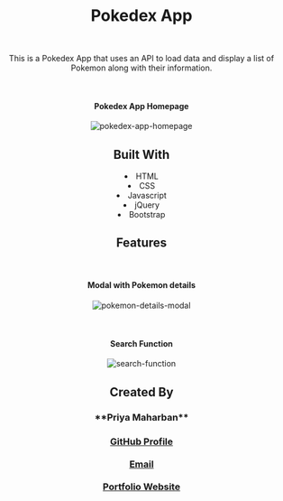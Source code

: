 <div align="center">
<h1>Pokedex App</h1>

<br>

<p align="center">This is a Pokedex App that uses an API to load data and display a list of Pokemon along with their information.</p>

<br>
    <h4>Pokedex App Homepage</h4>
  
![pokedex-app-homepage](https://user-images.githubusercontent.com/118628757/217350788-3a243bd3-2176-4b34-9c51-57f7f42b96f5.png)


<h2>Built With</h2>


  
  <li>HTML</li>
  <li>CSS</li>
  <li>Javascript</li>
  <li>jQuery</li>
  <li>Bootstrap</li>
  
  <h2>Features</h2>
  <br>
  <h4>Modal with Pokemon details</h4>
  
  ![pokemon-details-modal](https://user-images.githubusercontent.com/118628757/217350417-1b67f150-b595-41c9-9d04-2f151da85cd9.png)
  
 <br>
  <h4>Search Function</h4>
  
![search-function](https://user-images.githubusercontent.com/118628757/217351013-bf148afd-9c71-4f5b-b814-13da554b27bd.png)


<h2>Created By</h2>
<h3>**Priya Maharban**<h3>

[GitHub Profile](https://github.com/priya-km "Priya-Maharban")
  <br><br>
[Email](mailto:priyakmaharban@gmail.com?subject=Hi% "Hi!")
  <br><br>
[Portfolio Website](https://priya-km.github.io/portfolio-website/ "Welcome")
  <br><br>

  
 </div>

  
